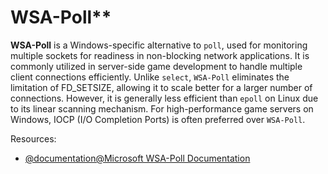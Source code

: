 # WSA-Poll**  

**WSA-Poll** is a Windows-specific alternative to `poll`, used for monitoring multiple sockets 
for readiness in non-blocking network applications. It is commonly utilized in server-side 
game development to handle multiple client connections efficiently. Unlike `select`, `WSA-Poll`
eliminates the limitation of FD_SETSIZE, allowing it to scale better for a larger number of 
connections. However, it is generally less efficient than `epoll` on Linux due to its linear 
scanning mechanism. For high-performance game servers on Windows, IOCP (I/O Completion Ports) 
is often preferred over `WSA-Poll`.  

Resources:  
- [@documentation@Microsoft WSA-Poll Documentation](https://learn.microsoft.com/en-us/windows/win32/api/winsock2/nf-winsock2-wsapoll)